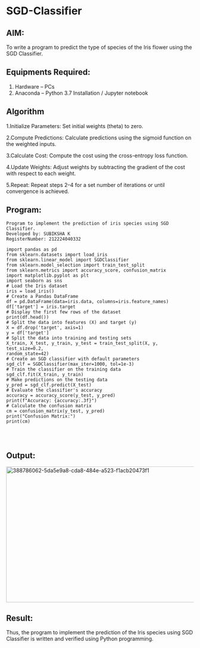 # SGD-Classifier
## AIM:
To write a program to predict the type of species of the Iris flower using the SGD Classifier.

## Equipments Required:
1. Hardware – PCs
2. Anaconda – Python 3.7 Installation / Jupyter notebook

## Algorithm
1.Initialize Parameters: Set initial weights (theta) to zero.

2.Compute Predictions: Calculate predictions using the sigmoid function on the weighted inputs.

3.Calculate Cost: Compute the cost using the cross-entropy loss function.

4.Update Weights: Adjust weights by subtracting the gradient of the cost with respect to each weight.

5.Repeat: Repeat steps 2–4 for a set number of iterations or until convergence is achieved.

## Program:
```
Program to implement the prediction of iris species using SGD Classifier.
Developed by: SUBIKSHA K
RegisterNumber: 212224040332

import pandas as pd
from sklearn.datasets import load_iris
from sklearn.linear_model import SGDClassifier
from sklearn.model_selection import train_test_split
from sklearn.metrics import accuracy_score, confusion_matrix
import matplotlib.pyplot as plt
import seaborn as sns
# Load the Iris dataset
iris = load_iris()
# Create a Pandas DataFrame
df = pd.DataFrame(data=iris.data, columns=iris.feature_names)
df['target'] = iris.target
# Display the first few rows of the dataset
print(df.head())
# Split the data into features (X) and target (y)
X = df.drop('target', axis=1)
y = df['target']
# Split the data into training and testing sets
X_train, X_test, y_train, y_test = train_test_split(X, y, test_size=0.2,
random_state=42)
# Create an SGD classifier with default parameters
sgd_clf = SGDClassifier(max_iter=1000, tol=1e-3)
# Train the classifier on the training data
sgd_clf.fit(X_train, y_train)
# Make predictions on the testing data
y_pred = sgd_clf.predict(X_test)
# Evaluate the classifier's accuracy
accuracy = accuracy_score(y_test, y_pred)
print(f"Accuracy: {accuracy:.3f}")
# Calculate the confusion matrix
cm = confusion_matrix(y_test, y_pred)
print("Confusion Matrix:")
print(cm)

              
              

```

## Output:

<img width="1089" height="365" alt="388786062-5da5e9a8-cda8-484e-a523-f1acb20473f1" src="https://github.com/user-attachments/assets/ce253249-2334-4c7c-95fe-0b3e086daad8" />

## Result:
Thus, the program to implement the prediction of the Iris species using SGD Classifier is written and verified using Python programming.
